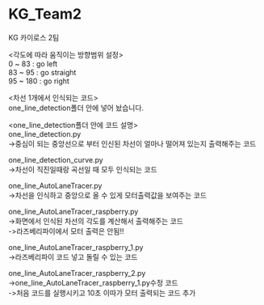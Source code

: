 # KG_Team2
KG 카이로스 2팀

<각도에 따라 움직이는 방향범위 설정><br>
0 ~ 83 : go left<br>
83 ~ 95 : go straight<br>
95 ~ 180 : go right<br>

<차선 1개에서 인식되는 코드><br>
one_line_detection폴더 안에 넣어 놨습니다.<br>

<one_line_detection폴더 안에 코드 설명><br>
one_line_detection.py<br>
->중심이 되는 중앙선으로 부터 인신된 차선이 얼마나 떨어져 있는지 출력해주는 코드<br>

one_line_detection_curve.py<br>
->차선이 직진일때랑 곡선일 때 모두 인식되는 코드<br>

one_line_AutoLaneTracer.py<br>
->차선을 인식하고 중앙으로 올 수 있게 모터출력값을 보여주는 코드<br>

one_line_AutoLaneTracer_raspberry.py<br>
->화면에서 인식된 차선의 각도를 계산해서 출력해주는 코드<br>
->라즈베리파이에서 모터 출력은 안됨!!<br>

one_line_AutoLaneTracer_raspberry_1.py<br>
->라즈베리파이 코드 넣고 돌릴 수 있는 코드<br>

one_line_AutoLaneTracer_raspberry_2.py<br>
->one_line_AutoLaneTracer_raspberry_1.py수정 코드<br>
->처음 코드를 실행시키고 10초 이따가 모터 출력되는 코드 추가